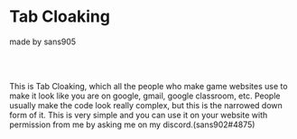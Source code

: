 <h1>Tab Cloaking</h1>
<p>made by sans905</p>
<br/>
<br/>
<p>This is Tab Cloaking, which all the people who make game websites use to make it look like you are on google, gmail, google classroom, etc. People usually make the code look really complex, but this is the narrowed down form of it. This is very simple and you can use it on your website with permission from me by asking me on my discord.(sans902#4875)</p>
